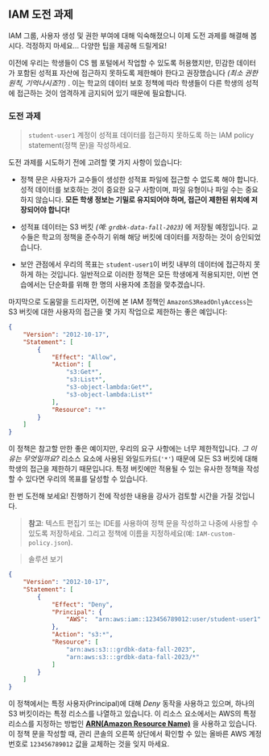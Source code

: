 ## IAM 도전 과제

IAM 그룹, 사용자 생성 및 권한 부여에 대해 익숙해졌으니 이제 도전 과제를 해결해 봅시다. 걱정하지 마세요... 다양한 팁을 제공해 드릴게요!

이전에 우리는 학생들이 CS 웹 포털에서 작업할 수 있도록 허용했지만, 민감한 데이터가 포함된 성적표 자산에 접근하지 못하도록 제한해야 한다고 권장했습니다 _(최소 권한 원칙, 기억나시죠?!)_ . 이는 학교의 데이터 보호 정책에 따라 학생들이 다른 학생의 성적에 접근하는 것이 엄격하게 금지되어 있기 때문에 필요합니다.

### 도전 과제
> `student-user1` 계정이 성적표 데이터를 접근하지 못하도록 하는 IAM policy statement(정책 문)을 작성하세요.

도전 과제를 시도하기 전에 고려할 몇 가지 사항이 있습니다:

- 정책 문은 사용자가 교수들이 생성한 성적표 파일에 접근할 수 없도록 해야 합니다. 성적 데이터를 보호하는 것이 중요한 요구 사항이며, 파일 유형이나 파일 수는 중요하지 않습니다. **모든 학생 정보는 기밀로 유지되어야 하며, 접근이 제한된 위치에 저장되어야 합니다!**

- 성적표 데이터는 S3 버킷 _(예: `grdbk-data-fall-2023`)_ 에 저장될 예정입니다. 교수들은 학교의 정책을 준수하기 위해 해당 버킷에 데이터를 저장하는 것이 승인되었습니다.

- 보안 관점에서 우리의 목표는 `student-user1`이 버킷 내부의 데이터에 접근하지 못하게 하는 것입니다. 일반적으로 이러한 정책은 모든 학생에게 적용되지만, 이번 연습에서는 단순화를 위해 한 명의 사용자에 초점을 맞추겠습니다.

마지막으로 도움말을 드리자면, 이전에 본 IAM 정책인 `AmazonS3ReadOnlyAccess`는 S3 버킷에 대한 사용자의 접근을 몇 가지 작업으로 제한하는 좋은 예입니다:

```json
{
    "Version": "2012-10-17",
    "Statement": [
        {
            "Effect": "Allow",
            "Action": [
                "s3:Get*",
                "s3:List*",
                "s3-object-lambda:Get*",
                "s3-object-lambda:List*"
            ],
            "Resource": "*"
        }
    ]
}
```

이 정책은 참고할 만한 좋은 예이지만, 우리의 요구 사항에는 너무 제한적입니다. _그 이유는 무엇일까요?_ 리소스 요소에 사용된 와일드카드(`'*'`) 때문에 모든 S3 버킷에 대해 학생의 접근을 제한하기 때문입니다. 특정 버킷에만 적용될 수 있는 유사한 정책을 작성할 수 있다면 우리의 목표를 달성할 수 있습니다.

한 번 도전해 보세요! 진행하기 전에 작성한 내용을 강사가 검토할 시간을 가질 것입니다.

> **참고**: 텍스트 편집기 또는 IDE를 사용하여 정책 문을 작성하고 나중에 사용할 수 있도록 저장하세요. 그리고 정책에 이름을 지정하세요(예: `IAM-custom-policy.json`).

> 솔루션 보기
```json
{
    "Version": "2012-10-17",
    "Statement": [
        {
            "Effect": "Deny",
            "Principal": {
                "AWS":  "arn:aws:iam::123456789012:user/student-user1"
            },
            "Action": "s3:*",
            "Resource": [
                "arn:aws:s3:::grdbk-data-fall-2023",
                "arn:aws:s3:::grdbk-data-fall-2023/*"
            ]
        }
    ]
}
```

이 정책에서는 특정 사용자(Principal)에 대해 _Deny_ 동작을 사용하고 있으며, 하나의 S3 버킷이라는 특정 리소스를 나열하고 있습니다. 이 리소스 요소에서는 AWS의 특정 리소스를 지정하는 방법인 **[ARN(Amazon Resource Name)](https://docs.aws.amazon.com/general/latest/gr/glos-chap.html#ARN)** 을 사용하고 있습니다. 이 정책 문을 작성할 때, 관리 콘솔의 오른쪽 상단에서 확인할 수 있는 올바른 AWS 계정 번호로 `123456789012` 값을 교체하는 것을 잊지 마세요.